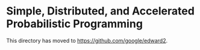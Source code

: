 # Simple, Distributed, and Accelerated Probabilistic Programming

This directory has moved to
https://github.com/google/edward2.
